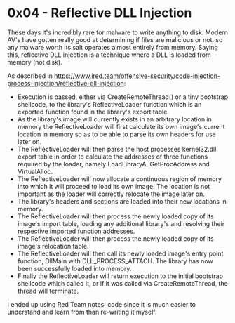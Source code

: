 # 0x04 - Reflective DLL Injection
These days it's incredibly rare for malware to write anything to disk. Modern AV's have gotten really good at determining if files are malicious or not, so any malware worth its salt operates almost entirely from memory. Saying this, reflective DLL injection is a technique where a DLL is loaded from memory (not disk).

As described in https://www.ired.team/offensive-security/code-injection-process-injection/reflective-dll-injection:
- Execution is passed, either via CreateRemoteThread() or a tiny bootstrap shellcode, to the library's ReflectiveLoader function which is an exported function found in the library's export table.
- As the library's image will currently exists in an arbitrary location in memory the ReflectiveLoader will first calculate its own image's current location in memory so as to be able to parse its own headers for use later on.
- The ReflectiveLoader will then parse the host processes kernel32.dll export table in order to calculate the addresses of three functions required by the loader, namely LoadLibraryA, GetProcAddress and VirtualAlloc.
- The ReflectiveLoader will now allocate a continuous region of memory into which it will proceed to load its own image. The location is not important as the loader will correctly relocate the image later on.
- The library's headers and sections are loaded into their new locations in memory.
- The ReflectiveLoader will then process the newly loaded copy of its image's import table, loading any additional library's and resolving their respective imported function addresses.
- The ReflectiveLoader will then process the newly loaded copy of its image's relocation table.
- The ReflectiveLoader will then call its newly loaded image's entry point function, DllMain with DLL_PROCESS_ATTACH. The library has now been successfully loaded into memory.
- Finally the ReflectiveLoader will return execution to the initial bootstrap shellcode which called it, or if it was called via CreateRemoteThread, the thread will terminate.

I ended up using Red Team notes' code since it is much easier to understand and learn from than re-writing it myself.